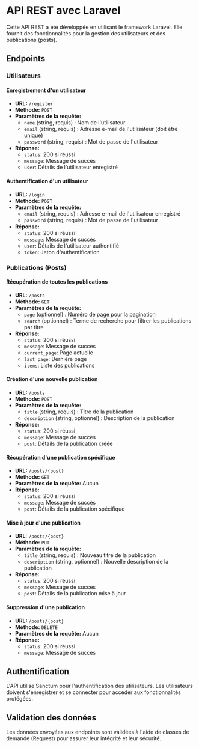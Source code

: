 # API REST avec Laravel

Cette API REST a été développée en utilisant le framework Laravel. Elle fournit des fonctionnalités pour la gestion des utilisateurs et des publications (posts).

## Endpoints

### Utilisateurs

#### Enregistrement d'un utilisateur

- **URL:** `/register`
- **Méthode:** `POST`
- **Paramètres de la requête:**
  - `name` (string, requis) : Nom de l'utilisateur
  - `email` (string, requis) : Adresse e-mail de l'utilisateur (doit être unique)
  - `password` (string, requis) : Mot de passe de l'utilisateur
- **Réponse:**
  - `status`: 200 si réussi
  - `message`: Message de succès
  - `user`: Détails de l'utilisateur enregistré

#### Authentification d'un utilisateur

- **URL:** `/login`
- **Méthode:** `POST`
- **Paramètres de la requête:**
  - `email` (string, requis) : Adresse e-mail de l'utilisateur enregistré
  - `password` (string, requis) : Mot de passe de l'utilisateur
- **Réponse:**
  - `status`: 200 si réussi
  - `message`: Message de succès
  - `user`: Détails de l'utilisateur authentifié
  - `token`: Jeton d'authentification

### Publications (Posts)

#### Récupération de toutes les publications

- **URL:** `/posts`
- **Méthode:** `GET`
- **Paramètres de la requête:**
  - `page` (optionnel) : Numéro de page pour la pagination
  - `search` (optionnel) : Terme de recherche pour filtrer les publications par titre
- **Réponse:**
  - `status`: 200 si réussi
  - `message`: Message de succès
  - `current_page`: Page actuelle
  - `last_page`: Dernière page
  - `items`: Liste des publications

#### Création d'une nouvelle publication

- **URL:** `/posts`
- **Méthode:** `POST`
- **Paramètres de la requête:**
  - `title` (string, requis) : Titre de la publication
  - `description` (string, optionnel) : Description de la publication
- **Réponse:**
  - `status`: 200 si réussi
  - `message`: Message de succès
  - `post`: Détails de la publication créée

#### Récupération d'une publication spécifique

- **URL:** `/posts/{post}`
- **Méthode:** `GET`
- **Paramètres de la requête:** Aucun
- **Réponse:**
  - `status`: 200 si réussi
  - `message`: Message de succès
  - `post`: Détails de la publication spécifique

#### Mise à jour d'une publication

- **URL:** `/posts/{post}`
- **Méthode:** `PUT`
- **Paramètres de la requête:**
  - `title` (string, requis) : Nouveau titre de la publication
  - `description` (string, optionnel) : Nouvelle description de la publication
- **Réponse:**
  - `status`: 200 si réussi
  - `message`: Message de succès
  - `post`: Détails de la publication mise à jour

#### Suppression d'une publication

- **URL:** `/posts/{post}`
- **Méthode:** `DELETE`
- **Paramètres de la requête:** Aucun
- **Réponse:**
  - `status`: 200 si réussi
  - `message`: Message de succès

## Authentification

L'API utilise Sanctum pour l'authentification des utilisateurs. Les utilisateurs doivent s'enregistrer et se connecter pour accéder aux fonctionnalités protégées.

## Validation des données

Les données envoyées aux endpoints sont validées à l'aide de classes de demande (Request) pour assurer leur intégrité et leur sécurité.

